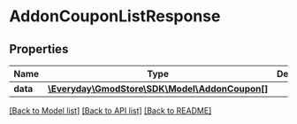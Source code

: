 # AddonCouponListResponse

## Properties
Name | Type | Description | Notes
------------ | ------------- | ------------- | -------------
**data** | [**\Everyday\GmodStore\SDK\Model\AddonCoupon[]**](AddonCoupon.md) |  | [optional] 

[[Back to Model list]](../../README.md#documentation-for-models) [[Back to API list]](../../README.md#documentation-for-api-endpoints) [[Back to README]](../../README.md)

